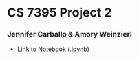 # CS 7395 Project 2
### Jennifer Carballo & Amory Weinzierl

- [Link to Notebook (.ipynb)](https://github.com/jcarballo1/CS7394_AppliedML/blob/master/Project2/Project02_Revised.ipynb)
